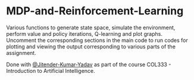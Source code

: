 # MDP-and-Reinforcement-Learning
Various functions to generate state space, simulate the environment, perform value and policy iterations, Q-learning and plot graphs.
Uncomment the corresponding sections in the main code to run codes for plotting and viewing the output corresponding to various parts of the assignment.

Done with [@Jitender-Kumar-Yadav](https://github.com/Jitender-Kumar-Yadav) as part of the course COL333 - Introduction to Artificial Intelligence.
